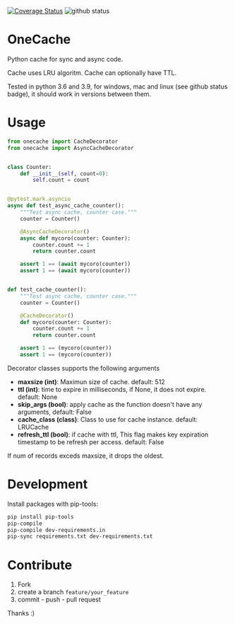 
[![Coverage Status](https://coveralls.io/repos/github/sonic182/onecache/badge.svg?branch=master)](https://coveralls.io/github/sonic182/onecache?branch=master)
![github status](https://github.com/sonic182/onecache/actions/workflows/python.yml/badge.svg)
# OneCache

Python cache for sync and async code.

Cache uses LRU algoritm. Cache can optionally have TTL.

Tested in python 3.6 and 3.9, for windows, mac and linux (see github status badge), it should work in versions between them.

# Usage

```python
from onecache import CacheDecorator
from onecache import AsyncCacheDecorator


class Counter:
    def __init__(self, count=0):
        self.count = count


@pytest.mark.asyncio
async def test_async_cache_counter():
    """Test async cache, counter case."""
    counter = Counter()

    @AsyncCacheDecorator()
    async def mycoro(counter: Counter):
        counter.count += 1
        return counter.count

    assert 1 == (await mycoro(counter))
    assert 1 == (await mycoro(counter))


def test_cache_counter():
    """Test async cache, counter case."""
    counter = Counter()

    @CacheDecorator()
    def mycoro(counter: Counter):
        counter.count += 1
        return counter.count

    assert 1 == (mycoro(counter))
    assert 1 == (mycoro(counter))
```

Decorator classes supports the following arguments

* **maxsize (int)**: Maximun size of cache. default: 512
* **ttl (int)**: time to expire in milliseconds, if None, it does not expire. default: None
* **skip_args (bool)**: apply cache as the function doesn't have any arguments, default: False
* **cache_class (class)**: Class to use for cache instance. default: LRUCache
* **refresh_ttl (bool)**: if cache with ttl, This flag makes key expiration timestamp to be refresh per access. default: False

If num of records exceds maxsize, it drops the oldest.


# Development

Install packages with pip-tools:
```bash
pip install pip-tools
pip-compile
pip-compile dev-requirements.in
pip-sync requirements.txt dev-requirements.txt
```

# Contribute

1. Fork
2. create a branch `feature/your_feature`
3. commit - push - pull request

Thanks :)
